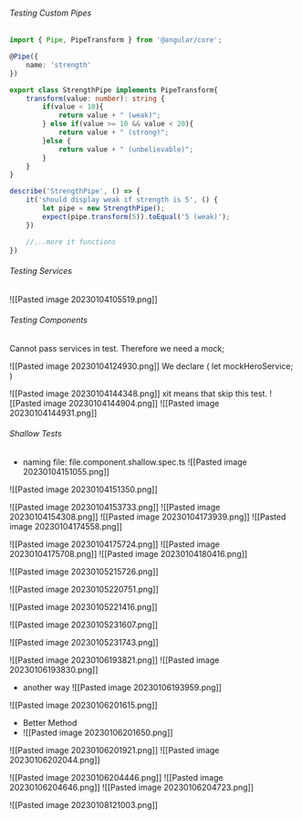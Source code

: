 ###### Testing Custom Pipes

```Typescript
import { Pipe, PipeTransform } from '@angular/core';

@Pipe({
	name: 'strength'
})

export class StrengthPipe implements PipeTransform{
	transform(value: number): string {
		if(value < 10){
			return value + " (weak)";
		} else if(value >= 10 && value < 20){
			return value + " (strong)";
		}else {
			return value + " (unbelievable)";
		}
	}
}
```

```Typescript
describe('StrengthPipe', () => {
	it('should display weak if strength is 5', () {
		let pipe = new StrengthPipe();
		expect(pipe.transform(5)).toEqual('5 (weak)');
	})

	//...more it functions
})
```

###### Testing Services

![[Pasted image 20230104105519.png]]

###### Testing Components

Cannot pass services in test. Therefore we need a mock;

![[Pasted image 20230104124930.png]]
We declare ( let mockHeroService; )

![[Pasted image 20230104144348.png]]
xit means that skip this test.
![[Pasted image 20230104144904.png]]
![[Pasted image 20230104144931.png]]

###### Shallow Tests
- naming file: file.component.shallow.spec.ts
![[Pasted image 20230104151055.png]]

![[Pasted image 20230104151350.png]]

![[Pasted image 20230104153733.png]]
![[Pasted image 20230104154308.png]]
![[Pasted image 20230104173939.png]]
![[Pasted image 20230104174558.png]]

![[Pasted image 20230104175724.png]]
![[Pasted image 20230104175708.png]]
![[Pasted image 20230104180416.png]]
 
 
![[Pasted image 20230105215726.png]]

 ![[Pasted image 20230105220751.png]]
 
![[Pasted image 20230105221416.png]]

![[Pasted image 20230105231607.png]]

![[Pasted image 20230105231743.png]]

![[Pasted image 20230106193821.png]]
![[Pasted image 20230106193830.png]]


- another way
![[Pasted image 20230106193959.png]]

![[Pasted image 20230106201615.png]]

- Better Method
- ![[Pasted image 20230106201650.png]]


![[Pasted image 20230106201921.png]]
![[Pasted image 20230106202044.png]]

![[Pasted image 20230106204446.png]]
![[Pasted image 20230106204646.png]]
![[Pasted image 20230106204723.png]]

![[Pasted image 20230108121003.png]]
